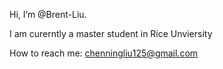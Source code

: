 Hi, I’m @Brent-Liu.  

I am curerntly a master student in Rice Unviersity  



How to reach me: chenningliu125@gmail.com
